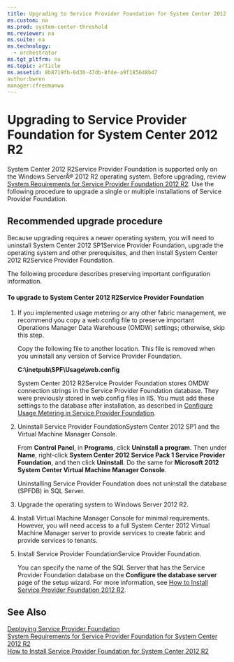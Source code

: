 ```yaml
---
title: Upgrading to Service Provider Foundation for System Center 2012 R2
ms.custom: na
ms.prod: system-center-threshold
ms.reviewer: na
ms.suite: na
ms.technology: 
  - orchestrator
ms.tgt_pltfrm: na
ms.topic: article
ms.assetid: 8b8719fb-6d30-47db-8fde-a9f185648b47
author:bwren
manager:cfreemanwa
---
```

# Upgrading to Service Provider Foundation for System Center 2012 R2
System Center 2012 R2Service Provider Foundation is supported only on the Windows ServerÂ® 2012 R2 operating system. Before upgrading, review [System Requirements for Service Provider Foundation 2012 R2](http://go.microsoft.com/fwlink/p/?LinkId=310174). Use the following procedure to upgrade a single or multiple installations of Service Provider Foundation.  
  
## Recommended upgrade procedure  
Because upgrading requires a newer operating system, you will need to uninstall  System Center 2012 SP1Service Provider Foundation, upgrade the operating system and other prerequisites, and then install System Center 2012 R2Service Provider Foundation.  
  
The following procedure describes preserving important configuration information.  
  
#### To upgrade to System Center 2012 R2Service Provider Foundation  
  
1.  If you implemented usage metering or any other fabric management, we recommend you copy a web.config file to preserve important Operations Manager Data Warehouse \(OMDW\) settings; otherwise, skip this step.  
  
    Copy the following file to another location. This file is removed when you uninstall any version of Service Provider Foundation.  
  
    **C:\\inetpub\\SPF\\Usage\\web.config**  
  
    System Center 2012 R2Service Provider Foundation stores OMDW connection strings in the  Service Provider Foundation database. They were previously stored in web.config files in IIS. You must add these settings to the database after installation, as described in [Configure Usage Metering in Service Provider Foundation](../../spf/Deploy/Configure-Usage-Metering-in-Service-Provider-Foundation.md).  
  
2.  Uninstall Service Provider FoundationSystem Center 2012 SP1  and the Virtual Machine Manager  Console.  
  
    From **Control Panel**, in **Programs**, click **Uninstall a program**. Then under **Name**, right\-click **System Center 2012 Service Pack 1 Service Provider Foundation**, and then click **Uninstall**. Do the same for **Microsoft 2012 System Center Virtual Machine Manager Console**.  
  
    Uninstalling Service Provider Foundation does not uninstall the database \(SPFDB\) in SQL Server.  
  
3.  Upgrade the operating system to Windows Server 2012 R2.  
  
4.  Install Virtual Machine Manager  Console for minimal requirements. However, you will need access to a full System Center 2012 Virtual Machine Manager server to provide services to create fabric and provide services to tenants.  
  
5.  Install Service Provider FoundationService Provider Foundation.  
  
    You can specify the name of the SQL Server that has the Service Provider Foundation database on the **Configure the database server** page of the setup wizard. For more information, see [How to Install Service Provider Foundation 2012 R2](http://go.microsoft.com/fwlink/p/?LinkId=310176).  
  
## See Also  
[Deploying Service Provider Foundation](../../spf/Deploy/Deploying-Service-Provider-Foundation.md)  
[System Requirements for Service Provider Foundation for System Center 2012 R2](assetId:///f7c87718-29bb-4fdd-8e2d-82c81936b346)  
[How to Install Service Provider Foundation for System Center 2012 R2](../../spf/Deploy/How-to-Install-Service-Provider-Foundation-for-System-Center-2012-R2.md)  
  
